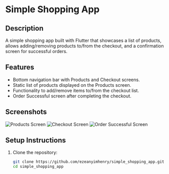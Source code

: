 # Simple Shopping App

## Description
A simple shopping app built with Flutter that showcases a list of products, allows adding/removing products to/from the checkout, and a confirmation screen for successful orders.

## Features
- Bottom navigation bar with Products and Checkout screens.
- Static list of products displayed on the Products screen.
- Functionality to add/remove items to/from the checkout list.
- Order Successful screen after completing the checkout.

## Screenshots
![Products Screen](screenshots/products_screen.png)
![Checkout Screen](screenshots/checkout_screen.png)
![Order Successful Screen](screenshots/order_successful_screen.png)

## Setup Instructions
1. Clone the repository:
   ```bash
   git clone https://github.com/ezeanyimhenry/simple_shopping_app.git
   cd simple_shopping_app
